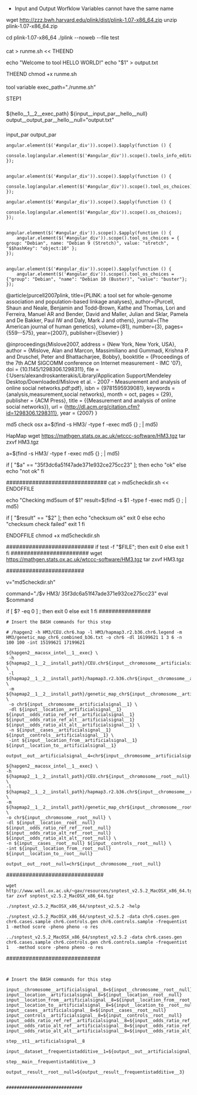 
* Input and Output Worfklow Variables cannot have the same name 

wget http://zzz.bwh.harvard.edu/plink/dist/plink-1.07-x86_64.zip 
unzip plink-1.07-x86_64.zip

cd plink-1.07-x86_64
./plink --noweb --file test


####
cat > runme.sh << THEEND

echo "Welcome to tool HELLO WORLD!"
echo "\$1" > output.txt

THEEND
chmod +x runme.sh 

####

tool variable
exec_path="./runme.sh"

STEP1

#####
${hello__1__2__exec_path} ${input__input_par__hello__null}
output__output_par__hello__null="output.txt"

#####

input_par
output_par

```
angular.element($('#angular_div')).scope().$apply(function () {
	console.log(angular.element($('#angular_div')).scope().tools_info_editable);
});


angular.element($('#angular_div')).scope().$apply(function () {
    console.log(angular.element($('#angular_div')).scope().tool_os_choices);
});

angular.element($('#angular_div')).scope().$apply(function () {
    console.log(angular.element($('#angular_div')).scope().os_choices);
});


angular.element($('#angular_div')).scope().$apply(function () {
	angular.element($('#angular_div')).scope().tool_os_choices = { group: "Debian", name: "Debian 9 (Stretch)", value: "stretch", "$$hashKey": "object:10" };
});


angular.element($('#angular_div')).scope().$apply(function () {
	angular.element($('#angular_div')).scope().tool_os_choices = {"group": "Debian", "name": "Debian 10 (Buster)", "value": "buster"};
});

```




@article{purcell2007plink,
  title={PLINK: a tool set for whole-genome association and population-based linkage analyses},
  author={Purcell, Shaun and Neale, Benjamin and Todd-Brown, Kathe and Thomas, Lori and Ferreira, Manuel AR and Bender, David and Maller, Julian and Sklar, Pamela and De Bakker, Paul IW and Daly, Mark J and others},
  journal={The American journal of human genetics},
  volume={81},
  number={3},
  pages={559--575},
  year={2007},
  publisher={Elsevier}
}

@inproceedings{Mislove2007, address = {New York, New York, USA}, author = {Mislove, Alan and Marcon, Massimiliano and Gummadi, Krishna P. and Druschel, Peter and Bhattacharjee, Bobby}, booktitle = {Proceedings of the 7th ACM SIGCOMM conference on Internet measurement - IMC '07}, doi = {10.1145/1298306.1298311}, file = {:Users/alexandroskanterakis/Library/Application Support/Mendeley Desktop/Downloaded/Mislove et al. - 2007 - Measurement and analysis of online social networks.pdf:pdf}, isbn = {9781595939081}, keywords = {analysis,measurement,social networks}, month = oct, pages = {29}, publisher = {ACM Press}, title = {{Measurement and analysis of online social networks}}, url = {http://dl.acm.org/citation.cfm?id=1298306.1298311}, year = {2007} }

md5 check osx
a=$(find -s HM3/ -type f -exec md5 {} \; | md5)

HapMap
wget https://mathgen.stats.ox.ac.uk/wtccc-software/HM3.tgz
tar zxvf HM3.tgz 


a=$(find -s HM3/ -type f -exec md5 {} \; | md5)
  
if [ "$a" == "35f3dc6a51f47ade371e932ce275cc23" ]; then
    echo "ok"
else
    echo "not ok"
fi

###############################
cat > md5checkdir.sh << ENDOFFILE

echo "Checking md5sum of \$1"
result=\$(find -s \$1 -type f -exec md5 {} \; | md5)
  
if [ "\$result" == "\$2" ]; then
    echo "checksum ok"
    exit 0
else
    echo "checksum check failed"
    exit 1
fi

ENDOFFILE
chmod +x md5checkdir.sh

###########################
if test -f "$FILE"; then
    exit 0
else
    exit 1
fi
########################
wget https://mathgen.stats.ox.ac.uk/wtccc-software/HM3.tgz
tar zxvf HM3.tgz

########################


v="md5checkdir.sh"

command="./$v HM3/ 35f3dc6a51f47ade371e932ce275cc23"
eval $command

if [ $? -eq 0 ] ; then
        exit 0
else
        exit 1
fi
################
```
# Insert the BASH commands for this step

# /hapgen2 -h HM3/CEU.chr6.hap -l HM3/hapmap3.r2.b36.chr6.legend -m HM3/genetic_map_chr6_combined_b36.txt -o chr6 -dl 16199621 1 3 6 -n 100 100 -int 15199621 17199621

${hapgen2__macosx_intel__1__exec} \
 -h ${hapmap2__1__2__install_path}/CEU.chr${input__chromosome__artificialsignal__1}.hap \
 -l ${hapmap2__1__2__install_path}/hapmap3.r2.b36.chr${input__chromosome__artificialsignal__1}.legend \
 -m ${hapmap2__1__2__install_path}/genetic_map_chr${input__chromosome__artificialsignal__1}_combined_b36.txt \
 -o chr${input__chromosome__artificialsignal__1} \
 -dl ${input__location__artificialsignal__1} ${input__odds_ratio_ref_ref__artificialsignal__1} ${input__odds_ratio_ref_alt__artificialsignal__1} ${input__odds_ratio_alt_alt__artificialsignal__1} \
 -n ${input__cases__artificialsignal__1} ${input__controls__artificialsignal__1} \
 -int ${input__location_from__artificialsignal__1} ${input__location_to__artificialsignal__1}
 
output__out__artificialsignal__4=chr${input__chromosome__artificialsignal__1} 
```

```
${hapgen2__macosx_intel__1__exec} \
-h ${hapmap2__1__2__install_path}/CEU.chr${input__chromosome__root__null}.hap \
-l ${hapmap2__1__2__install_path}/hapmap3.r2.b36.chr${input__chromosome__root__null}.legend \
-m ${hapmap2__1__2__install_path}/genetic_map_chr${input__chromosome__root__null}_combined_b36.txt \
-o chr${input__chromosome__root__null} \
-dl ${input__location__root__null} ${input__odds_ratio_ref_ref__root__null} ${input__odds_ratio_alt_ref__root__null} ${input__odds_ratio_alt_alt__root__null} \
-n ${input__cases__root__null} ${input__controls__root__null} \
-int ${input__location_from__root__null} ${input__location_to__root__null}

output__out__root__null=chr${input__chromosome__root__null}

```

##############################
```
wget http://www.well.ox.ac.uk/~gav/resources/snptest_v2.5.2_MacOSX_x86_64.tgz
tar zxvf snptest_v2.5.2_MacOSX_x86_64.tgz 
```

```
./snptest_v2.5.2_MacOSX_x86_64/snptest_v2.5.2 -help
```
```
./snptest_v2.5.2_MacOSX_x86_64/snptest_v2.5.2 -data chr6.cases.gen chr6.cases.sample chr6.controls.gen chr6.controls.sample -frequentist 1 -method score -pheno pheno -o res
```
```
../snptest_v2.5.2_MacOSX_x86_64/snptest_v2.5.2 -data chr6.cases.gen chr6.cases.sample chr6.controls.gen chr6.controls.sample -frequentist 1   -method score -pheno pheno -o res
```

#############################
```


# Insert the BASH commands for this step

input__chromosome__artificialsignal__8=${input__chromosome__root__null}
input__location__artificialsignal__8=${input__location__root__null}
input__location_from__artificialsignal__8=${input__location_from__root__null}
input__location_to__artificialsignal__8=${input__location_to__root__null}
input__cases__artificialsignal__8=${input__cases__root__null}
input__controls__artificialsignal__8=${input__controls__root__null}
input__odds_ratio_ref_ref__artificialsignal__8=${input__odds_ratio_ref_ref__root__null}
input__odds_ratio_alt_ref__artificialsignal__8=${input__odds_ratio_ref_alt__root__null}
input__odds_ratio_alt_alt__artificialsignal__8=${input__odds_ratio_alt_alt__root__null}

step__st1__artificialsignal__8

input__dataset__frequentistadditive__1=${output__out__artificialsignal__8}

step__main__frequentistadditive__3

output__result__root__null=${output__result__frequentistadditive__3}


#############################
```
